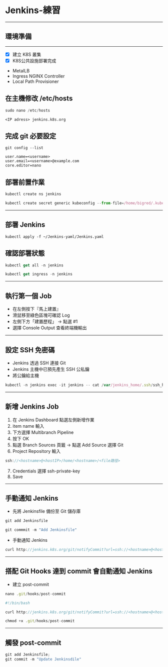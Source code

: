 # Jenkins-練習
---
## 環境準備
---
- [x] 建立 K8S 叢集
- [x] K8S公共設施部署完成
 * MetalLB
 * Ingress NGINX Controller
 * Local Path Provisioner
 
## 在主機修改 /etc/hosts
```js
sudo nano /etc/hosts
```
```
<IP adress> jenkins.k8s.org
```
## 完成 git 必要設定
```
git config --list
```
```
user.name=<username>
user.email=<username>@example.com
core.editor=nano
```

## 部署前置作業
```js
kubectl create ns jenkins
```
```js
kubectl create secret generic kubeconfig --from-file=/home/bigred/.kube/config -n jenkins
```
---
## 部署 Jenkins
```
kubectl apply -f ~/Jenkins-yaml/Jenkins.yaml
```

## 確認部署狀態
```js
kubectl get all -n jenkins
```
```js
kubectl get ingress -n jenkins
```
---
## 執行第一個 Job
* 在左側按下『馬上建置』
 * 滑鼠移至綠色區塊可確認 Log
 * 左側下方「建置歷程」 → 點選 #1
 * 選擇 Console Output 查看終端機輸出
---
## 設定 SSH 免密碼
* Jenkins 透過 SSH 連接 Git
* Jenkins 主機中已預先產生 SSH 公私鑰
* 將公鑰給主機

```js
kubectl -n jenkins exec -it jenkins -- cat /var/jenkins_home/.ssh/ssh_host_rsa_key.pub | tee -a ~/.ssh/authorized_keys
```

---
## 新增 Jenkins Job
1. 在 Jenkins Dashboard 點選左側新增作業
2. item name 輸入 <project name>
3. 下方選擇 Multibranch Pipeline
4. 按下 OK
5. 點選 Branch Sources 頁籤 → 點選 Add Source 選擇 Git
6. Project Repository 輸入
  ```js
  ssh://<hostname>@<hostIP>/home/<hostname>/<file路徑>
  ```
7. Credentials 選擇 ssh-private-key
8. Save

---
## 手動通知 Jenkins
* 先將 Jenkinsfile 備份至 Git 儲存庫

```js
git add Jenkinsfile
```
```js
git commmit -m "Add Jenkinsfile"
```
* 手動通知 Jenkins
```js
curl http://jenkins.k8s.org/git/notifyCommit?url=ssh://<hostname>@<hostIP>/home/<hostname>/<file路徑>
```
---
## 搭配 Git Hooks 達到 commit 會自動通知 Jenkins
* 建立 post-commit
```js
nano .git/hooks/post-commit
```
```js
#!/bin/bash

curl http://jenkins.k8s.org/git/notifyCommit?url=ssh://<hostname>@<hostIP>/home/<hostname>/<file路徑>
```
```js
chmod +x .git/hooks/post-commit
```
---
## 觸發 post-commit
```js
git add Jenkinsfile;
git commit -m "Update Jenkinsdile"
```

